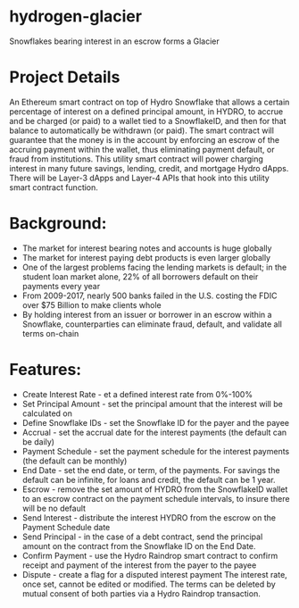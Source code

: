 # hydrogen-glacier
Snowflakes bearing interest in an escrow forms a Glacier

# Project Details
An Ethereum smart contract on top of Hydro Snowflake that allows a certain percentage of interest on a defined principal amount, in HYDRO, to accrue and be charged (or paid) to a wallet tied to a SnowflakeID, and then for that balance to automatically be withdrawn (or paid). The smart contract will guarantee that the money is in the account by enforcing an escrow of the accruing payment within the wallet, thus eliminating payment default, or fraud from institutions. This utility smart contract will power charging interest in many future savings, lending, credit, and mortgage Hydro dApps. There will be Layer-3 dApps and Layer-4 APIs that hook into this utility smart contract function.

# Background:
* The market for interest bearing notes and accounts is huge globally
* The market for interest paying debt products is even larger globally
* One of the largest problems facing the lending markets is default; in the student loan market alone, 22% of all borrowers default on their payments every year
* From 2009-2017, nearly 500 banks failed in the U.S. costing the FDIC over $75 Billion to make clients whole
* By holding interest from an issuer or borrower in an escrow within a Snowflake, counterparties can eliminate fraud, default, and validate all terms on-chain
# Features:
* Create Interest Rate - et a defined interest rate from 0%-100%
* Set Principal Amount - set the principal amount that the interest will be calculated on
* Define Snowflake IDs - set the Snowflake ID for the payer and the payee
* Accrual - set the accrual date for the interest payments (the default can be daily)
* Payment Schedule - set the payment schedule for the interest payments (the default can be monthly)
* End Date - set the end date, or term, of the payments. For savings the default can be infinite, for loans and credit, the default can be 1 year.
* Escrow - remove the set amount of HYDRO from the SnowflakeID wallet to an escrow contract on the payment schedule intervals, to insure there will be no default
* Send Interest - distribute the interest HYDRO from the escrow on the Payment Schedule date
* Send Principal - in the case of a debt contract, send the principal amount on the contract from the Snowflake ID on the End Date.
* Confirm Payment - use the Hydro Raindrop smart contract to confirm receipt and payment of the interest from the payer to the payee
* Dispute - create a flag for a disputed interest payment
The interest rate, once set, cannot be edited or modified. The terms can be deleted by mutual consent of both parties via a Hydro Raindrop transaction.
